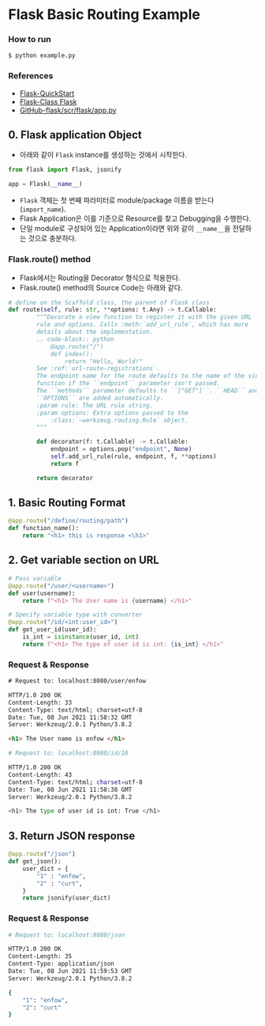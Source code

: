 # Flask Basic Routing Example

### How to run

```bash
$ python example.py
```

### References

- [Flask-QuickStart](<https://flask.palletsprojects.com/en/2.0.x/quickstart/>)
- [Flask-Class Flask](<https://flask.palletsprojects.com/en/2.0.x/api/?highlight=flask#flask.Flask>)
- [GitHub-flask/scr/flask/app.py](<https://github.com/pallets/flask/blob/main/src/flask/app.py>)

## 0. Flask application Object

- 아래와 같이 `Flask` instance를 생성하는 것에서 시작한다.

```python
from flask import Flask, jsonify

app = Flask(__name__)
```

- `Flask` 객체는 첫 번째 파라미터로 module/package 이름을 받는다(`import_name`).
- Flask Application은 이를 기준으로 Resource를 찾고 Debugging을 수행한다.
- 단일 module로 구성되어 있는 Application이라면 위와 같이 `__name__`을 전달하는 것으로 충분하다. 

### Flask.route() method

- Flask에서는 Routing을 Decorator 형식으로 적용한다.
- Flask.route() method의 Source Code는 아래와 같다.

```python
# define on the Scaffold class, the parent of Flask class
def route(self, rule: str, **options: t.Any) -> t.Callable:
		"""Decorate a view function to register it with the given URL
		rule and options. Calls :meth:`add_url_rule`, which has more
		details about the implementation.
		.. code-block:: python
			@app.route("/")
			def index():
				return "Hello, World!"
		See :ref:`url-route-registrations`.
		The endpoint name for the route defaults to the name of the view
		function if the ``endpoint`` parameter isn't passed.
		The ``methods`` parameter defaults to ``["GET"]``. ``HEAD`` and
		``OPTIONS`` are added automatically.
		:param rule: The URL rule string.
		:param options: Extra options passed to the
			:class:`~werkzeug.routing.Rule` object.
		"""

		def decorator(f: t.Callable) -> t.Callable:
			endpoint = options.pop("endpoint", None)
			self.add_url_rule(rule, endpoint, f, **options)
			return f

		return decorator
```

## 1. Basic Routing Format

```python
@app.route("/define/routing/path")
def function_name():
    return "<h1> this is response <\h1>"
```

## 2. Get variable section on URL

```python
# Pass variable
@app.route("/user/<username>")
def user(username):
    return f"<h1> The User name is {username} </h1>"

# Specify variable type with converter
@app.route("/id/<int:user_id>")
def get_user_id(user_id):
    is_int = isinstance(user_id, int)
    return f"<h1> The type of user id is int: {is_int} </h1>"
```

### Request & Response

```html
# Request to: localhost:8080/user/enfow

HTTP/1.0 200 OK
Content-Length: 33
Content-Type: text/html; charset=utf-8
Date: Tue, 08 Jun 2021 11:58:32 GMT
Server: Werkzeug/2.0.1 Python/3.8.2

<h1> The User name is enfow </h1>
```

```bash
# Request to: localhost:8080/id/10

HTTP/1.0 200 OK
Content-Length: 43
Content-Type: text/html; charset=utf-8
Date: Tue, 08 Jun 2021 11:58:38 GMT
Server: Werkzeug/2.0.1 Python/3.8.2

<h1> The type of user id is int: True </h1>
```

## 3. Return JSON response 

```python
@app.route("/json")
def get_json():
    user_dict = {
        "1" : "enfow",
        "2" : "curt",
    }
    return jsonify(user_dict)
```

### Request & Response

```bash
# Request to: localhost:8080/json

HTTP/1.0 200 OK
Content-Length: 35
Content-Type: application/json
Date: Tue, 08 Jun 2021 11:59:53 GMT
Server: Werkzeug/2.0.1 Python/3.8.2

{
    "1": "enfow",
    "2": "curt"
}
```
